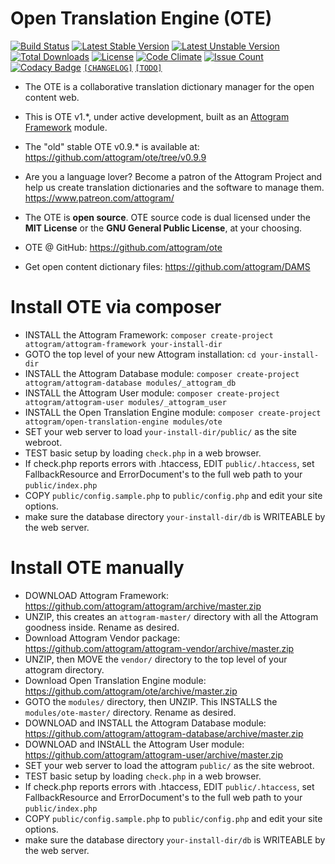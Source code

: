 Open Translation Engine (OTE)
===

[![Build Status](https://travis-ci.org/attogram/ote.svg?branch=master)](https://travis-ci.org/attogram/ote)
[![Latest Stable Version](https://poser.pugx.org/attogram/open-translation-engine/v/stable)](https://packagist.org/packages/attogram/open-translation-engine)
[![Latest Unstable Version](https://poser.pugx.org/attogram/open-translation-engine/v/unstable)](https://packagist.org/packages/attogram/open-translation-engine)
[![Total Downloads](https://poser.pugx.org/attogram/open-translation-engine/downloads)](https://packagist.org/packages/attogram/open-translation-engine)
[![License](https://poser.pugx.org/attogram/open-translation-engine/license)](https://github.com/attogram/ote/blob/master/LICENSE.md)
[![Code Climate](https://codeclimate.com/github/attogram/ote/badges/gpa.svg)](https://codeclimate.com/github/attogram/ote)
[![Issue Count](https://codeclimate.com/github/attogram/ote/badges/issue_count.svg)](https://codeclimate.com/github/attogram/ote)
[![Codacy Badge](https://api.codacy.com/project/badge/Grade/a078450b69e84d9e8a85232f22b5c5ef)](https://www.codacy.com/app/attogram-project/ote?utm_source=github.com&amp;utm_medium=referral&amp;utm_content=attogram/ote&amp;utm_campaign=Badge_Grade)
[`[CHANGELOG]`](https://github.com/attogram/ote/blob/master/CHANGELOG.md)
[`[TODO]`](https://github.com/attogram/ote/blob/master/TODO.md)

* The OTE is a collaborative translation dictionary manager for the open content web.

* This is OTE v1.\*, under active development, built as an [Attogram Framework](https://github.com/attogram/attogram) module.

* The "old" stable OTE v0.9.\* is available at: https://github.com/attogram/ote/tree/v0.9.9

* Are you a language lover?  Become a patron of the Attogram Project and help us create translation dictionaries and the software to manage them. https://www.patreon.com/attogram/

* The OTE is **open source**.  OTE source code is dual licensed under the **MIT License** or the **GNU General Public License**, at your choosing.

* OTE @ GitHub: https://github.com/attogram/ote

* Get open content dictionary files: https://github.com/attogram/DAMS

Install OTE via composer
===
* INSTALL the Attogram Framework: `composer create-project attogram/attogram-framework your-install-dir`
* GOTO the top level of your new Attogram installation: `cd your-install-dir`
* INSTALL the Attogram Database module: `composer create-project attogram/attogram-database modules/_attogram_db`
* INSTALL the Attogram User module: `composer create-project attogram/attogram-user modules/_attogram_user`
* INSTALL the Open Translation Engine module: `composer create-project attogram/open-translation-engine modules/ote`
* SET your web server to load `your-install-dir/public/` as the site webroot.
* TEST basic setup by loading `check.php` in a web browser.   
* If check.php reports errors with .htaccess, EDIT `public/.htaccess`, set FallbackResource and ErrorDocument's to the full web path to your `public/index.php`
* COPY `public/config.sample.php` to `public/config.php` and edit your site options.
* make sure the database directory `your-install-dir/db` is WRITEABLE by the web server.

Install OTE manually
===
* DOWNLOAD Attogram Framework: https://github.com/attogram/attogram/archive/master.zip
* UNZIP, this creates an `attogram-master/` directory with all the Attogram goodness inside.  Rename as desired.
* Download Attogram Vendor package: https://github.com/attogram/attogram-vendor/archive/master.zip
* UNZIP, then MOVE the `vendor/` directory to the top level of your attogram directory.
* Download Open Translation Engine module:  https://github.com/attogram/ote/archive/master.zip
* GOTO the `modules/` directory, then UNZIP. This INSTALLS the `modules/ote-master/` directory.  Rename as desired.
* DOWNLOAD and INSTALL the Attogram Database module: https://github.com/attogram/attogram-database/archive/master.zip
* DOWNLOAD and INStALL the Attogram User module: https://github.com/attogram/attogram-user/archive/master.zip
* SET your web server to load the attogram `public/` as the site webroot.
* TEST basic setup by loading `check.php` in a web browser.   
* If check.php reports errors with .htaccess, EDIT `public/.htaccess`, set FallbackResource and ErrorDocument's to the full web path to your `public/index.php`
* COPY `public/config.sample.php` to `public/config.php` and edit your site options.
* make sure the database directory `your-install-dir/db` is WRITEABLE by the web server.
